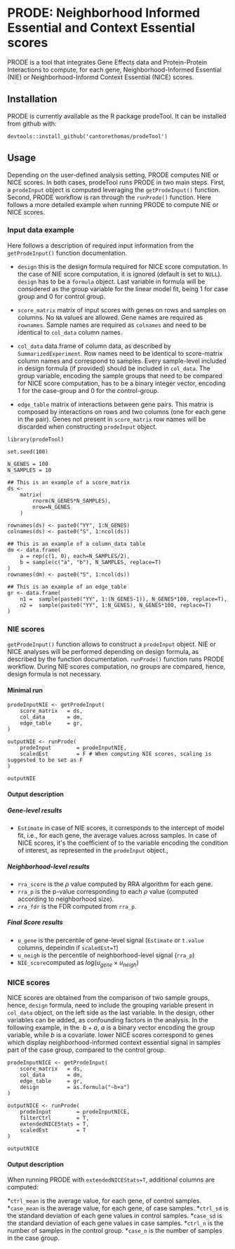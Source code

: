 # PRODE: Neighborhood Informed Essential and Context Essential scores

PRODE is a tool that integrates Gene Effects data and Protein-Protein Interactions to
compute, for each gene, Neighborhood-Informed Essential (NIE) or Neighborhood-Informd Context Essential (NICE) scores. 

## Installation

PRODE is currently available as the R package prodeTool. 
It can be installed from github with: 

```
devtools::install_github('cantorethomas/prodeTool')
```

## Usage 
Depending on the user-defined analysis setting, PRODE computes NIE or NICE scores. In both cases, prodeTool runs PRODE in two main steps. First, a `prodeInput` object is computed leveraging the `getProdeInput()` function. Second, PRODE workflow is ran through the `runProde()` function. Here follows a more detailed example when running PRODE to compute NIE or NICE scores. 

### Input data example 
Here follows a description of required input information from the `getProdeInput()` function documentation. 

* `design` this is the design formula required for NICE score computation. In the case of
   NIE score computation, it is ignored (default is set to `NULL`). `design` has to
   be a `formula` object. Last variable in formula will be considered as the group
   variable for the linear model fit, being 1 for case group and 0 for control group.

* `score_matrix` matrix of input scores with genes on rows
   and samples on columns. No `NA` values are allowed. Gene names are required
   as `rownames`. Sample names are required as `colnames` and need to be
   identical to `col_data` column names.

* `col_data` data.frame of column data, as described by `SummarizedExperiment`. Row names
   need to be identical to score-matrix column names and correspond to samples.
   Every sample-level included in design formula (if provided) should be included in `col_data`.
   The group variable, encoding the sample groups that need to be compared for NICE score
   computation, has to be a binary integer vector, encoding 1 for the case-group and 0 for the
   control-group.

* `edge_table` matrix of interactions between gene pairs. This matrix is composed by interactions on rows
   and two columns (one for each gene in the pair). Genes not present in `score_matrix` row names
   will be discarded when constructing `prodeInput` object.

```
library(prodeTool)

set.seed(100)

N_GENES = 100
N_SAMPLES = 10

## This is an example of a score_matrix 
ds <-
    matrix(
        rnorm(N_GENES*N_SAMPLES),
        nrow=N_GENES
    )

rownames(ds) <- paste0("YY", 1:N_GENES)
colnames(ds) <- paste0("S", 1:ncol(ds))

## This is an example of a column_data table
dm <- data.frame(
    a = rep(c(1, 0), each=N_SAMPLES/2),
    b = sample(c("a", "b"), N_SAMPLES, replace=T)
)
rownames(dm) <- paste0("S", 1:ncol(ds))

## This is an example of an edge_table
gr <- data.frame(
    n1 =  sample(paste0("YY", 1:(N_GENES-1)), N_GENES*100, replace=T),
    n2 =  sample(paste0("YY", 1:N_GENES), N_GENES*100, replace=T)
)

```

### NIE scores  

`getProdeInput()` function allows to construct a `prodeInput` object. NIE or NICE analyses will be performed depending on design formula, as described by the function documentation. `runProde()` function 
runs PRODE workflow. During NIE scores computation, no groups are compared, hence, design formula is not necessary. 

#### Minimal run 
```
prodeInputNIE <- getProdeInput(
    score_matrix   = ds,
    col_data       = dm,
    edge_table     = gr,
)

outputNIE <- runProde(
    prodeInput        = prodeInputNIE,
    scaledEst         = F # When computing NIE scores, scaling is suggested to be set as F
)

outputNIE
```
#### Output description  
##### Gene-level results
* `Estimate` in case of NIE scores, it corresponds to the intercept of model fit,
        i.e., for each gene, the average values across samples. In case of NICE scores, it's
        the coefficient of to the variable encoding the condition of
        interest, as represented in the `prodeInput` object.,


##### Neighborhood-level results

* `rra_score` is the $\rho$ value computed by RRA algorithm for each gene.
* `rra_p` is the p-value corresponding to each $\rho$ value (computed according to neighborhood size).
* `rra_fdr` is the FDR computed from `rra_p`.

##### Final Score results

* `u_gene` is the percentile of gene-level signal (`Estimate` or `t.value` columns, depeindin if `scaledEst=T`)
* `u_neigh` is the percentile of neighborhood-level signal (`rra_p`)
* `NIE_score`computed as $log(u_{gene} \times u_{neigh})$

### NICE scores  
NICE scores are obtained from the comparison of two sample groups, hence, `design` formula, need to include the grouping variable present in `col_data` object, on the left side as the last variable. In the design, other variables can be added, as confounding factors in the analysis. In the following example, in the $~b+a$, $a$ is a binary vector encoding the group variable, while $b$ is a covariate. lower NICE scores correspond to genes which display neighborhood-informed context essential  signal in samples part of the case group, compared to the control group. 

```
prodeInputNICE <- getProdeInput(
    score_matrix   = ds,
    col_data       = dm,
    edge_table     = gr,
    design         = as.formula("~b+a")
)

outputNICE <- runProde(
    prodeInput        = prodeInputNICE,
    filterCtrl        = T,
    extendedNICEStats = T,
    scaledEst         = T
)

outputNICE
```
#### Output description  
When running PRODE with `extendedNICEStats=T`, additional columns are computed: 

*`ctrl_mean` is the average value, for each gene, of control samples.
*`case_mean` is the average value, for each gene, of case samples.
*`ctrl_sd` is the standard deviation of each gene values in control samples.
*`case_sd` is the standard deviation of each gene values in case samples.
*`ctrl_n` is the number of samples in the control group.
*`case_n` is the number of samples in the case group.
